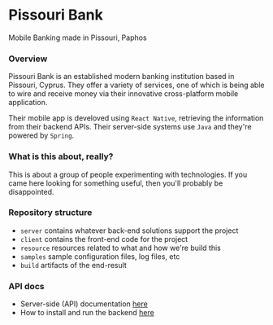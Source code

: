 # Pissouri Bank
Mobile Banking made in Pissouri, Paphos 

### Overview

Pissouri Bank is an established modern banking institution based in Pissouri, Cyprus.
They offer a variety of services, one of which is being able to wire and receive money via their innovative cross-platform mobile application.

Their mobile app is develoved using `React Native`, retrieving the information from their backend APIs. 
Their server-side systems use `Java` and they're powered by `Spring`.

### What is this about, really?

This is about a group of people experimenting with technologies. If you came here looking for something useful, then you'll probably be disappointed.

### Repository structure

* `server`   contains whatever back-end solutions support the project  
* `client`   contains the front-end code for the project
* `resource` resources related to what and how we're build this
* `samples`  sample configuration files, log files, etc
* `build`    artifacts of the end-result

### API docs

* Server-side (API) documentation [here](./server/README.md)
* How to install and run the backend [here](./server/INSTALL.md) 
